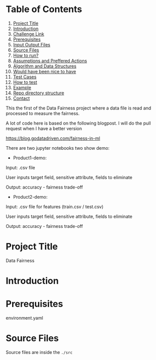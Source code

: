 # Table of Contents
1. [Project Title](README.md#project-title)
2. [Introduction](README.md#introduction)
3. [Challenge Link ](README.md#challenge-link)
4. [Prerequisites ](README.md#prerequisites)
5. [Input Output Files ](README.md#input-output-files)
6. [Source Files](README.md#source-files)
7. [How to run?](README.md#how-to-run)
7. [Assumptions and Preffered Actions](README.md#source-files)
8. [Algorithm and Data Structures](README.md#algorithm-data-structures)
8. [Would have been nice to have](README.md#woul-have-been-nice-to-have)
9. [Test Cases](README.md#test-cases)
10. [How to test](README.md#how-to-test)
11. [Example](README.md#example)
12. [Repo directory structure](README.md#Repo-directory-structure)
13. [Contact](README.md#contact)



This the first of the Data Fairness project where a data file is read and processed to measure the fairness.

A lot of code here is based on the following blogpost. I will do the pull request when I have a better version

https://blog.godatadriven.com/fairness-in-ml


There are two jupyter notebooks two show demo:

- Product1-demo: 

Input: .csv file

User inputs target field, sensitive attribute, fields to eliminate

Output: accuracy - fairness trade-off

- Product2-demo: 

Input: .csv file for features (train.csv / test.csv)

User inputs target field, sensitive attribute, fields to eliminate

Output: accuracy - fairness trade-off






# Project Title

Data Fairness

# Introduction



# Prerequisites

environment.yaml


# Source Files
Source files are inside the `./src`

